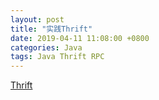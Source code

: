 ```yaml
---
layout: post
title: "实践Thrift"
date: 2019-04-11 11:08:00 +0800
categories: Java
tags: Java Thrift RPC
---
```


[Thrift](http://thrift.apache.org/)